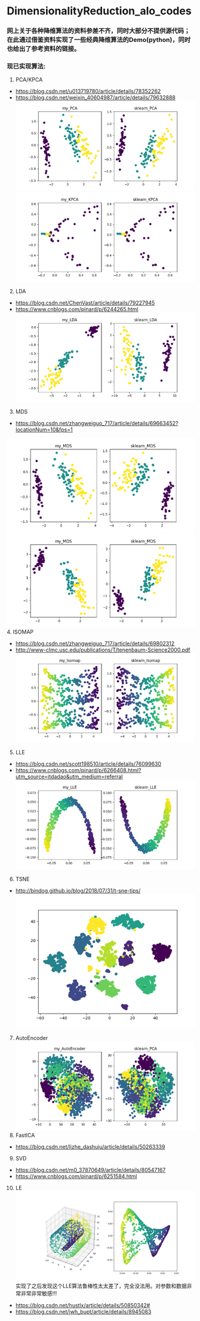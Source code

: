 # DimensionalityReduction_alo_codes

### **网上关于各种降维算法的资料参差不齐，同时大部分不提供源代码；在此通过借鉴资料实现了一些经典降维算法的Demo(python)，同时也给出了参考资料的链接。**

### 现已实现算法:

1. PCA/KPCA

- https://blog.csdn.net/u013719780/article/details/78352262
- https://blog.csdn.net/weixin_40604987/article/details/79632888
![PCA](codes/PCA/PCA.png)
![KPCA](codes/PCA/KPCA.png)
2. LDA
- https://blog.csdn.net/ChenVast/article/details/79227945
- https://www.cnblogs.com/pinard/p/6244265.html
![LDA](codes/LDA/LDA.png)

3. MDS
- https://blog.csdn.net/zhangweiguo_717/article/details/69663452?locationNum=10&fps=1

![MDS](codes/MDS/MDS_1.png)
![Tensor-MDS](codes/MDS/MDS_2.png)
4. ISOMAP
- https://blog.csdn.net/zhangweiguo_717/article/details/69802312
- http://www-clmc.usc.edu/publications/T/tenenbaum-Science2000.pdf
![ISOMAP](codes/ISOMAP/Isomap.png)
5. LLE
- https://blog.csdn.net/scott198510/article/details/76099630
- https://www.cnblogs.com/pinard/p/6266408.html?utm_source=itdadao&utm_medium=referral
![LLE](codes/LLE/LLE.png)
6. TSNE
- http://bindog.github.io/blog/2018/07/31/t-sne-tips/
![TSNE](codes/T-SNE/T-SNE.png)
7. AutoEncoder
![AutoEncoder](codes/AutoEncoder/AutoEncoder.png)
8. FastICA
- https://blog.csdn.net/lizhe_dashuju/article/details/50263339

9. SVD
- https://blog.csdn.net/m0_37870649/article/details/80547167
- https://www.cnblogs.com/pinard/p/6251584.html

10. LE
![LE](codes/LE/LE.png)
实现了之后发现这个LLE算法鲁棒性太太差了，完全没法用。对参数和数据非常非常非常敏感!!!
- https://blog.csdn.net/hustlx/article/details/50850342#
- https://blog.csdn.net/jwh_bupt/article/details/8945083